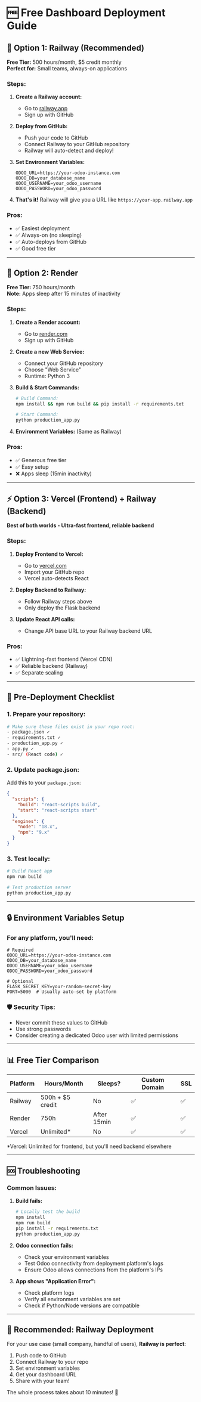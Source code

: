 # 🆓 Free Dashboard Deployment Guide

## 🚀 Option 1: Railway (Recommended)

**Free Tier:** 500 hours/month, $5 credit monthly  
**Perfect for:** Small teams, always-on applications

### Steps:

1. **Create a Railway account:**
   - Go to [railway.app](https://railway.app)
   - Sign up with GitHub

2. **Deploy from GitHub:**
   - Push your code to GitHub
   - Connect Railway to your GitHub repository
   - Railway will auto-detect and deploy!

3. **Set Environment Variables:**
   ```
   ODOO_URL=https://your-odoo-instance.com
   ODOO_DB=your_database_name
   ODOO_USERNAME=your_odoo_username
   ODOO_PASSWORD=your_odoo_password
   ```

4. **That's it!** Railway will give you a URL like `https://your-app.railway.app`

### Pros:
- ✅ Easiest deployment
- ✅ Always-on (no sleeping)
- ✅ Auto-deploys from GitHub
- ✅ Good free tier

---

## 🎯 Option 2: Render

**Free Tier:** 750 hours/month  
**Note:** Apps sleep after 15 minutes of inactivity

### Steps:

1. **Create a Render account:**
   - Go to [render.com](https://render.com)
   - Sign up with GitHub

2. **Create a new Web Service:**
   - Connect your GitHub repository
   - Choose "Web Service"
   - Runtime: Python 3

3. **Build & Start Commands:**
   ```bash
   # Build Command:
   npm install && npm run build && pip install -r requirements.txt
   
   # Start Command:
   python production_app.py
   ```

4. **Environment Variables:** (Same as Railway)

### Pros:
- ✅ Generous free tier
- ✅ Easy setup
- ❌ Apps sleep (15min inactivity)

---

## ⚡ Option 3: Vercel (Frontend) + Railway (Backend)

**Best of both worlds - Ultra-fast frontend, reliable backend**

### Steps:

1. **Deploy Frontend to Vercel:**
   - Go to [vercel.com](https://vercel.com)
   - Import your GitHub repo
   - Vercel auto-detects React

2. **Deploy Backend to Railway:**
   - Follow Railway steps above
   - Only deploy the Flask backend

3. **Update React API calls:**
   - Change API base URL to your Railway backend URL

### Pros:
- ✅ Lightning-fast frontend (Vercel CDN)
- ✅ Reliable backend (Railway)
- ✅ Separate scaling

---

## 🔧 Pre-Deployment Checklist

### 1. Prepare your repository:
```bash
# Make sure these files exist in your repo root:
- package.json ✓
- requirements.txt ✓
- production_app.py ✓
- app.py ✓
- src/ (React code) ✓
```

### 2. Update package.json:
Add this to your `package.json`:
```json
{
  "scripts": {
    "build": "react-scripts build",
    "start": "react-scripts start"
  },
  "engines": {
    "node": "18.x",
    "npm": "9.x"
  }
}
```

### 3. Test locally:
```bash
# Build React app
npm run build

# Test production server
python production_app.py
```

---

## 🔒 Environment Variables Setup

### For any platform, you'll need:

```env
# Required
ODOO_URL=https://your-odoo-instance.com
ODOO_DB=your_database_name  
ODOO_USERNAME=your_odoo_username
ODOO_PASSWORD=your_odoo_password

# Optional
FLASK_SECRET_KEY=your-random-secret-key
PORT=5000  # Usually auto-set by platform
```

### 🛡️ Security Tips:
- Never commit these values to GitHub
- Use strong passwords
- Consider creating a dedicated Odoo user with limited permissions

---

## 📊 Free Tier Comparison

| Platform | Hours/Month | Sleeps? | Custom Domain | SSL |
|----------|-------------|---------|---------------|-----|
| Railway  | 500h + $5 credit | No | ✅ | ✅ |
| Render   | 750h | After 15min | ✅ | ✅ |
| Vercel   | Unlimited* | No | ✅ | ✅ |

*Vercel: Unlimited for frontend, but you'll need backend elsewhere

---

## 🆘 Troubleshooting

### Common Issues:

1. **Build fails:**
   ```bash
   # Locally test the build
   npm install
   npm run build
   pip install -r requirements.txt
   python production_app.py
   ```

2. **Odoo connection fails:**
   - Check your environment variables
   - Test Odoo connectivity from deployment platform's logs
   - Ensure Odoo allows connections from the platform's IPs

3. **App shows "Application Error":**
   - Check platform logs
   - Verify all environment variables are set
   - Check if Python/Node versions are compatible

---

## 🎉 Recommended: Railway Deployment

For your use case (small company, handful of users), **Railway is perfect**:

1. Push code to GitHub
2. Connect Railway to your repo  
3. Set environment variables
4. Get your dashboard URL
5. Share with your team!

The whole process takes about 10 minutes! 🚀
